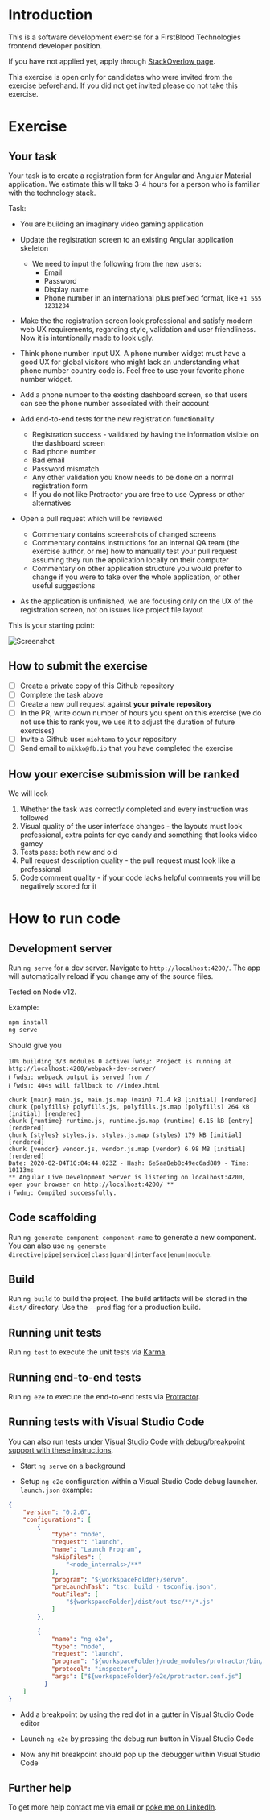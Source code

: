 # Introduction

This is a software development exercise for a FirstBlood Technologies frontend developer position.

If you have not applied yet, apply through [StackOverlow page](https://stackoverflow.com/jobs/companies/firstblood).

This exercise is open only for candidates who were invited from the exercise beforehand.
If you did not get invited please do not take this exercise.

# Exercise

## Your task

Your task is to create a registration form for Angular and Angular Material application.
We estimate this will take 3-4 hours for a person who is familiar with the technology stack.

Task:

- You are building an imaginary video gaming application

- Update the registration screen to an existing Angular application skeleton
  - We need to input the following from the new users:
    - Email
    - Password
    - Display name
    - Phone number in an international plus prefixed format, like `+1 555 1231234`

- Make the the registration screen look professional and satisfy modern web UX requirements, 
  regarding style, validation and user friendliness.
  Now it is intentionally made to look ugly.

- Think phone number input UX.
  A phone number widget must have a good UX for global visitors who might lack an understanding
  what phone number country code is. Feel free to use your favorite phone number
  widget.

- Add a phone number to the existing dashboard screen, so that users can see the phone number
  associated with their account

- Add end-to-end tests for the new registration functionality
  - Registration success - validated by having the information visible on the dashboard screen
  - Bad phone number
  - Bad email
  - Password mismatch
  - Any other validation you know needs to be done on a normal registration form
  - If you do not like Protractor you are free to use Cypress or other alternatives

- Open a pull request which will be reviewed
  - Commentary contains screenshots of changed screens
  - Commentary contains instructions for an internal QA team (the exercise author, or me) how to manually test your pull request
    assuming they run the application locally on their computer
  - Commentary on other application structure you would prefer to change if you were to take over the whole application,
    or other useful suggestions

- As the application is unfinished, we are focusing only on the UX of the registration screen,
  not on issues like project file layout


This is your starting point:

![Screenshot](screenshot.png)

## How to submit the exercise

- [ ] Create a private copy of this Github repository
- [ ] Complete the task above
- [ ] Create a new pull request against **your private repository**
- [ ] In the PR, write down number of hours you spent on this exercise (we do not use this to rank you, we use it to adjust the duration of future exercises)
- [ ] Invite a Github user `miohtama` to your repository
- [ ] Send email to `mikko@fb.io` that you have completed the exercise

## How your exercise submission will be ranked

We will look

1. Whether the task was correctly completed and every instruction was followed
2. Visual quality of the user interface changes - the layouts must look professional, extra points for eye candy and something that looks video gamey
3. Tests pass: both new and old
4. Pull request description quality - the pull request must look like a professional
5. Code comment quality - if your code lacks helpful comments you will be negatively scored for it

# How to run code

## Development server

Run `ng serve` for a dev server. Navigate to `http://localhost:4200/`. The app will automatically reload if you change any of the source files.

Tested on Node v12.

Example:

```sh
npm install
ng serve
```

Should give you

```
10% building 3/3 modules 0 activeℹ ｢wds｣: Project is running at http://localhost:4200/webpack-dev-server/
ℹ ｢wds｣: webpack output is served from /
ℹ ｢wds｣: 404s will fallback to //index.html

chunk {main} main.js, main.js.map (main) 71.4 kB [initial] [rendered]
chunk {polyfills} polyfills.js, polyfills.js.map (polyfills) 264 kB [initial] [rendered]
chunk {runtime} runtime.js, runtime.js.map (runtime) 6.15 kB [entry] [rendered]
chunk {styles} styles.js, styles.js.map (styles) 179 kB [initial] [rendered]
chunk {vendor} vendor.js, vendor.js.map (vendor) 6.98 MB [initial] [rendered]
Date: 2020-02-04T10:04:44.023Z - Hash: 6e5aa8eb8c49ec6ad889 - Time: 10113ms
** Angular Live Development Server is listening on localhost:4200, open your browser on http://localhost:4200/ **
ℹ ｢wdm｣: Compiled successfully.
```

## Code scaffolding

Run `ng generate component component-name` to generate a new component. You can also use `ng generate directive|pipe|service|class|guard|interface|enum|module`.

## Build

Run `ng build` to build the project. The build artifacts will be stored in the `dist/` directory. Use the `--prod` flag for a production build.

## Running unit tests

Run `ng test` to execute the unit tests via [Karma](https://karma-runner.github.io).

## Running end-to-end tests

Run `ng e2e` to execute the end-to-end tests via [Protractor](http://www.protractortest.org/).

## Running tests with Visual Studio Code

You can also run tests under [Visual Studio Code with debug/breakpoint support with these instructions](https://github.com/microsoft/vscode-recipes/tree/master/Angular-CLI#debug-end-to-end-tests).

* Start `ng serve` on a background

* Setup `ng e2e` configuration within a Visual Studio Code debug launcher. `launch.json` example:

```json
{
    "version": "0.2.0",
    "configurations": [
        {
            "type": "node",
            "request": "launch",
            "name": "Launch Program",
            "skipFiles": [
                "<node_internals>/**"
            ],
            "program": "${workspaceFolder}/serve",
            "preLaunchTask": "tsc: build - tsconfig.json",
            "outFiles": [
                "${workspaceFolder}/dist/out-tsc/**/*.js"
            ]
        },

        {
            "name": "ng e2e",
            "type": "node",
            "request": "launch",
            "program": "${workspaceFolder}/node_modules/protractor/bin/protractor",
            "protocol": "inspector",
            "args": ["${workspaceFolder}/e2e/protractor.conf.js"]
          }
    ]
}
```

* Add a breakpoint by using the red dot in a gutter in Visual Studio Code editor

* Launch `ng e2e` by pressing the debug run button in Visual Studio Code

* Now any hit breakpoint should pop up the debugger within Visual Studio Code

## Further help

To get more help contact me via email or [poke me on LinkedIn](https://www.linkedin.com/in/ohtis/).
